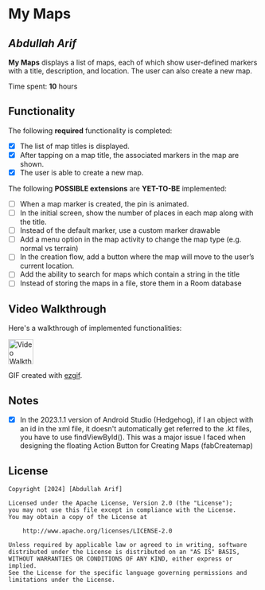 # My Maps

## *Abdullah Arif*

**My Maps** displays a list of maps, each of which show user-defined markers with a title, description, and location. The user can also create a new map.

Time spent: **10** hours

## Functionality

The following **required** functionality is completed:

* [x] The list of map titles is displayed.
* [x] After tapping on a map title, the associated markers in the map are shown.
* [x] The user is able to create a new map.

The following **POSSIBLE extensions** are **YET-TO-BE** implemented:

* [ ] When a map marker is created, the pin is animated.
* [ ] In the initial screen, show the number of places in each map along with the title.
* [ ] Instead of the default marker, use a custom marker drawable
* [ ] Add a menu option in the map activity to change the map type (e.g. normal vs terrain)
* [ ] In the creation flow, add a button where the map will move to the user’s current location.
* [ ] Add the ability to search for maps which contain a string in the title
* [ ] Instead of storing the maps in a file, store them in a Room database

## Video Walkthrough

Here's a walkthrough of implemented functionalities:

<img src='https://im2.ezgif.com/tmp/ezgif-2-3baab468f5.gif' title='Video Walkthrough' width='50' alt='Video Walkthrough' height="50"/>

GIF created with [ezgif](https://ezgif.com/maker).

## Notes

* [x] In the 2023.1.1 version of Android Studio (Hedgehog), if I an object with an id in the xml file, it doesn't automatically get referred to the .kt files, you have to use findViewById(). This was a major issue I faced when designing the floating Action Button for Creating Maps (fabCreatemap)

## License

    Copyright [2024] [Abdullah Arif]
    
    Licensed under the Apache License, Version 2.0 (the "License");
    you may not use this file except in compliance with the License.
    You may obtain a copy of the License at
    
        http://www.apache.org/licenses/LICENSE-2.0
    
    Unless required by applicable law or agreed to in writing, software
    distributed under the License is distributed on an "AS IS" BASIS,
    WITHOUT WARRANTIES OR CONDITIONS OF ANY KIND, either express or implied.
    See the License for the specific language governing permissions and
    limitations under the License.